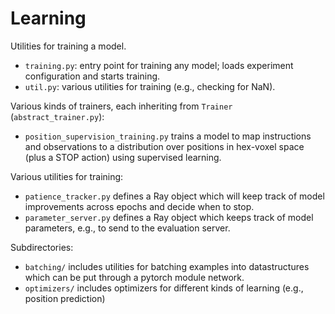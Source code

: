 # Learning

Utilities for training a model.

- `training.py`: entry point for training any model; loads experiment configuration and starts training.
- `util.py`: various utilities for training (e.g., checking for NaN).

Various kinds of trainers, each inheriting from `Trainer` (`abstract_trainer.py`):

- `position_supervision_training.py` trains a model to map instructions and observations to a distribution over 
positions in hex-voxel space (plus a STOP action) using supervised learning.

Various utilities for training:
- `patience_tracker.py` defines a Ray object which will keep track of model improvements across epochs and decide 
when to stop.
- `parameter_server.py` defines a Ray object which keeps track of model parameters, e.g., to send to the evaluation 
server.

Subdirectories:
- `batching/` includes utilities for batching examples into datastructures which can be put through a pytorch module 
network.
- `optimizers/` includes optimizers for different kinds of learning (e.g., position prediction)
